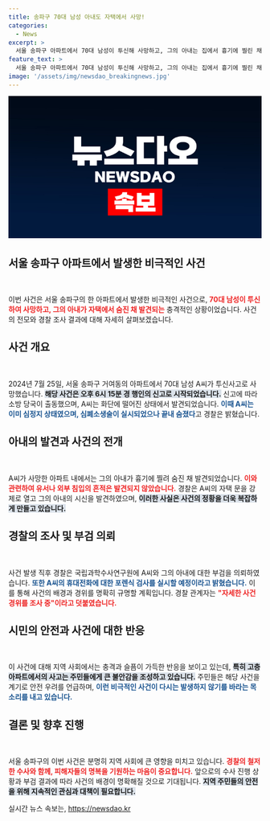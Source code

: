 ```yaml
---
title: 송파구 70대 남성 아내도 자택에서 사망!
categories:
  - News
excerpt: >
  서울 송파구 아파트에서 70대 남성이 투신해 사망하고, 그의 아내는 집에서 흉기에 찔린 채 발견됐다. 유서와 외부 침입 흔적은 없는 상황, 경찰이 사건 경위를 긴급 조사 중이다. 궁금증을 자아내는 이 사건의 전말은 어떻게 될까? 클릭해 확인해 보세요!
feature_text: >
  서울 송파구 아파트에서 70대 남성이 투신해 사망하고, 그의 아내는 집에서 흉기에 찔린 채 발견됐다. 유서와 외부 침입 흔적은 없는 상황, 경찰이 사건 경위를 긴급 조사 중이다. 궁금증을 자아내는 이 사건의 전말은 어떻게 될까? 클릭해 확인해 보세요!
image: '/assets/img/newsdao_breakingnews.jpg'
---
```


<p><img src="/assets/img/newsdao_breakingnews.jpg" alt="flaretime 속보" /></p>

<h2 data-ke-size="size26">서울 송파구 아파트에서 발생한 비극적인 사건</h2>

<p data-ke-size="size16">&nbsp;</p>

<p>이번 사건은 서울 송파구의 한 아파트에서 발생한 비극적인 사건으로, <b><span style="color: #ee2323;">70대 남성이 투신하여 사망하고, 그의 아내가 자택에서 숨진 채 발견되는</span></b> 충격적인 상황이었습니다. 사건의 전모와 경찰 조사 결과에 대해 자세히 살펴보겠습니다.</p>

<h2 data-ke-size="size26">사건 개요</h2>

<p data-ke-size="size16">&nbsp;</p>

<p>2024년 7월 25일, 서울 송파구 거여동의 아파트에서 70대 남성 A씨가 투신사고로 사망했습니다. <b><span style="background-color: #21538527;">해당 사건은 오후 6시 15분 경 행인의 신고로 시작되었습니다.</span></b> 신고에 따라 소방 당국이 출동했으며, A씨는 화단에 떨어진 상태에서 발견되었습니다. <b><span style="color: #1a5490;">이때 A씨는 이미 심정지 상태였으며, 심폐소생술이 실시되었으나 끝내 숨졌다</span></b>고 경찰은 밝혔습니다.</p>

<h2 data-ke-size="size26">아내의 발견과 사건의 전개</h2>

<p data-ke-size="size16">&nbsp;</p>

<p>A씨가 사망한 아파트 내에서는 그의 아내가 흉기에 찔려 숨진 채 발견되었습니다. <b><span style="color: #ee2323;">이와 관련하여 유서나 외부 침입의 흔적은 발견되지 않았습니다.</span></b> 경찰은 A씨의 자택 문을 강제로 열고 그의 아내의 시신을 발견하였으며, <b><span style="background-color: #21538527;">이러한 사실은 사건의 정황을 더욱 복잡하게 만들고 있습니다.</span></b></p>

<h2 data-ke-size="size26">경찰의 조사 및 부검 의뢰</h2>

<p data-ke-size="size16">&nbsp;</p>

<p>사건 발생 직후 경찰은 국립과학수사연구원에 A씨와 그의 아내에 대한 부검을 의뢰하였습니다. <b><span style="color: #1a5490;">또한 A씨의 휴대전화에 대한 포렌식 검사를 실시할 예정이라고 밝혔습니다.</span></b> 이를 통해 사건의 배경과 경위를 명확히 규명할 계획입니다. 경찰 관계자는 <b><span style="color: #ee2323;">"자세한 사건 경위를 조사 중"이라고 덧붙였습니다.</span></b></p>

<h2 data-ke-size="size26">시민의 안전과 사건에 대한 반응</h2>

<p data-ke-size="size16">&nbsp;</p>

<p>이 사건에 대해 지역 사회에서는 충격과 슬픔이 가득한 반응을 보이고 있는데, <b><span style="background-color: #21538527;">특히 고층 아파트에서의 사고는 주민들에게 큰 불안감을 조성하고 있습니다.</span></b> 주민들은 해당 사건을 계기로 안전 우려를 언급하며, <b><span style="color: #1a5490;">이런 비극적인 사건이 다시는 발생하지 않기를 바라는 목소리를 내고 있습니다.</span></b></p>

<h2 data-ke-size="size26">결론 및 향후 진행</h2>

<p data-ke-size="size16">&nbsp;</p>

<p>서울 송파구의 이번 사건은 분명히 지역 사회에 큰 영향을 미치고 있습니다. <b><span style="color: #ee2323;">경찰의 철저한 수사와 함께, 피해자들의 명복을 기원하는 마음이 중요합니다.</span></b> 앞으로의 수사 진행 상황과 부검 결과에 따라 사건의 배경이 명확해질 것으로 기대됩니다. <b><span style="background-color: #21538527;">지역 주민들의 안전을 위해 지속적인 관심과 대책이 필요합니다.</span></b></p>
실시간 뉴스 속보는, <a href="https://newsdao.kr" rel="dofollow">https://newsdao.kr</a>


